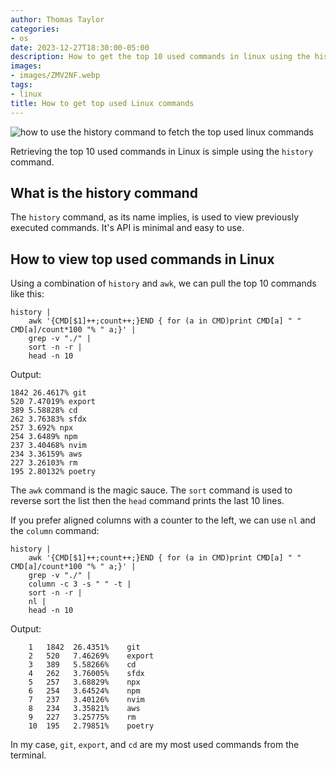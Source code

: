 ```yaml
---
author: Thomas Taylor
categories:
- os
date: 2023-12-27T18:30:00-05:00
description: How to get the top 10 used commands in linux using the history command
images:
- images/ZMV2NF.webp
tags:
- linux
title: How to get top used Linux commands
---
```


![how to use the history command to fetch the top used linux commands](images/ZMV2NF.webp)

Retrieving the top 10 used commands in Linux is simple using the `history` command.

## What is the history command

The `history` command, as its name implies, is used to view previously executed commands. It's API is minimal and easy to use.

## How to view top used commands in Linux

Using a combination of `history` and `awk`, we can pull the top 10 commands like this:

```shell
history |
    awk '{CMD[$1]++;count++;}END { for (a in CMD)print CMD[a] " " CMD[a]/count*100 "% " a;}' |
    grep -v "./" |
    sort -n -r |
    head -n 10
```

Output:

```text
1842 26.4617% git
520 7.47019% export
389 5.58828% cd
262 3.76383% sfdx
257 3.692% npx
254 3.6489% npm
237 3.40468% nvim
234 3.36159% aws
227 3.26103% rm
195 2.80132% poetry
```

The `awk` command is the magic sauce. The `sort` command is used to reverse sort the list then the `head` command prints the last 10 lines.

If you prefer aligned columns with a counter to the left, we can use `nl` and the `column` command:

```shell
history | 
    awk '{CMD[$1]++;count++;}END { for (a in CMD)print CMD[a] " " CMD[a]/count*100 "% " a;}' |
    grep -v "./" |
    column -c 3 -s " " -t |
    sort -n -r |
    nl |
    head -n 10
```

Output:

```text
    1	1842  26.4351%    git
    2	520   7.46269%    export
    3	389   5.58266%    cd
    4	262   3.76005%    sfdx
    5	257   3.68829%    npx
    6	254   3.64524%    npm
    7	237   3.40126%    nvim
    8	234   3.35821%    aws
    9	227   3.25775%    rm
    10	195   2.79851%    poetry
```

In my case, `git`, `export`, and `cd` are my most used commands from the terminal.
